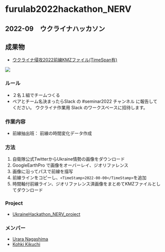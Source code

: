 # furulab2022hackathon_NERV
## 2022-09　ウクライナハッカソン

## 成果物
* [ウクライナ侵攻2022前線KMZファイル(TimeSpan有)](https://github.com/furuhashilab/furulab2022hackathon_NERV/raw/main/kml_file/UkraineFrontLines_JSDF_latest.kmz)

<a href="https://github.com/furuhashilab/furulab2022hackathon_NERV/raw/main/kml_file/UkraineFrontLines_JSDF_latest.kmz"><img src="https://github.com/furuhashilab/furulab2022hackathon_NERV/blob/main/Image/%E3%82%B9%E3%82%AF%E3%83%AA%E3%83%BC%E3%83%B3%E3%82%B7%E3%83%A7%E3%83%83%E3%83%88%202022-10-01%2022.58.10.png" /></a>

### ルール
* ２名１組でチームつくる
* ペアとチーム名決まったらSlack の #seminar2022 チャンネル に報告してください。 ウクライナ作業用 Slack のワークスペースに招待します。

### 作業内容
 * 前線抽出班： 前線の時間変化データ作成
 
### 方法
1. 自衛隊公式TwitterからUkraine情勢の画像をダウンロード
1. GoogleEarthPro で画像をオーバーレイ、ジオリファレンス
1. 画像に沿ってパスで前線を描写
1. 前線ラインをコピーし、`<TimeStamp>2022-00-00</TimeStamp>`を追加
1. 時間軸付前線ライン、ジオリファレンス済画像をまとめてKMZファイルとしてダウンロード
 
### Project
* [UkraineHackathon_NERV_project](https://github.com/orgs/furuhashilab/projects/14)


### メンバー
* [Urara Nagashima](https://github.com/urara222000)  
* [Kohki Kikuchi](https://github.com/kk-kkch03)
